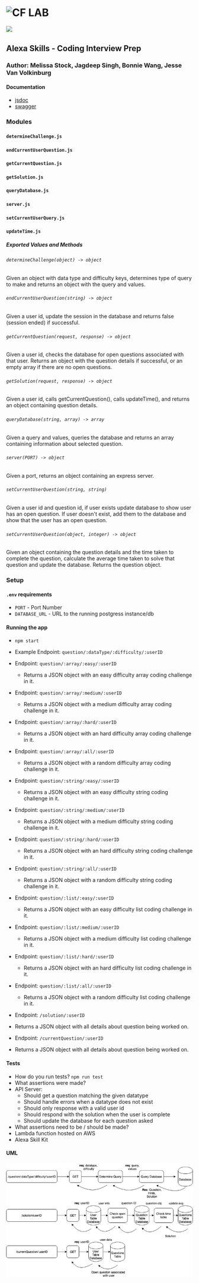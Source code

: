 ![CF](http://i.imgur.com/7v5ASc8.png) LAB
=================================================
![](https://travis-ci.com/ohofone/code-challenges-api.svg?branch=master)

## Alexa Skills - Coding Interview Prep

### Author: Melissa Stock, Jagdeep Singh, Bonnie Wang, Jesse Van Volkinburg

#### Documentation
* [jsdoc](https://oh-of-one.herokuapp.com/docs)
* [swagger](https://oh-of-one.herokuapp.com/api-docs)

### Modules
#### `determineChallenge.js`
#### `endCurrentUserQuestion.js`
#### `getCurrentQuestion.js`
#### `getSolution.js`
#### `queryDatabase.js`
#### `server.js`
#### `setCurrentUserQuery.js`
#### `updateTime.js`

##### Exported Values and Methods

###### `determineChallenge(object) -> object`
Given an object with data type and difficulty keys, determines type of query to make and returns an object with the query and values.

###### `endCurrentUserQuestion(string) -> object`
Given a user id, update the session in the database and returns false (session ended) if successful.

###### `getCurrentQuestion(request, response) -> object`
Given a user id, checks the database for open questions associated with that user. Returns an object with the question details if successful, or an empty array if there are no open questions.


###### `getSolution(request, response) -> object`
Given a user id, calls getCurrentQuestion(), calls updateTime(), and returns an object containing question details.

###### `queryDatabase(string, array) -> array`
Given a query and values, queries the database and returns an array containing information about selected question.

###### `server(PORT) -> object`
Given a port, returns an object containing an express server.

###### `setCurrentUserQuestion(string, string)`
Given a user id and question id, if user exists update database to show user has an open question.
If user doesn't exist, add them to the database and show that the user has an open question.

###### `setCurrentUserQuestion(object, integer) -> object`
Given an object containing the question details and the time taken to complete the question, calculate the average time taken to solve that question and update the database. Returns the question object.

### Setup
#### `.env` requirements
* `PORT` - Port Number
* `DATABASE_URL` - URL to the running postgress instance/db

#### Running the app
* `npm start`
* Example Endpoint: `question/:dataType/:difficulty/:userID`

* Endpoint: `question/:array/:easy/:userID`
  * Returns a JSON object with an easy difficulty array coding challenge in it.
* Endpoint: `question/:array/:medium/:userID`
  * Returns a JSON object with a medium difficulty array coding challenge in it.
* Endpoint: `question/:array/:hard/:userID`
  * Returns a JSON object with an hard difficulty array coding challenge in it.
* Endpoint: `question/:array/:all/:userID`
  * Returns a JSON object with a random difficulty array coding challenge in it.
  
* Endpoint: `question/:string/:easy/:userID`
  * Returns a JSON object with an easy difficulty string coding challenge in it.
* Endpoint: `question/:string/:medium/:userID`
  * Returns a JSON object with a medium difficulty string coding challenge in it.
* Endpoint: `question/:string/:hard/:userID`
  * Returns a JSON object with an hard difficulty string coding challenge in it.
* Endpoint: `question/:string/:all/:userID`
  * Returns a JSON object with a random difficulty string coding challenge in it.
  
* Endpoint: `question/:list/:easy/:userID`
  * Returns a JSON object with an easy difficulty list coding challenge in it.
* Endpoint: `question/:list/:medium/:userID`
  * Returns a JSON object with a medium difficulty list coding challenge in it.
* Endpoint: `question/:list/:hard/:userID`
  * Returns a JSON object with an hard difficulty list coding challenge in it.
* Endpoint: `question/:list/:all/:userID`
  * Returns a JSON object with a random difficulty list coding challenge in it.
  

* Endpoint: `/solution/:userID`
 * Returns a JSON object with all details about question being worked on.

* Endpoint: `/currentQuestion/:userID`
 * Returns a JSON object with all details about question being worked on.

  
#### Tests
* How do you run tests? `npm run test`
* What assertions were made?
 * API Server:
    * Should get a question matching the given datatype
    * Should handle errors when a datatype does not exist
    * Should only response with a valid user id
    * Should respond with the solution when the user is complete
    * Should update the database for each question asked
* What assertions need to be / should be made?
 * Lambda function hosted on AWS
 * Alexa Skill Kit

#### UML
![](./assets/codechallenge.jpg)
